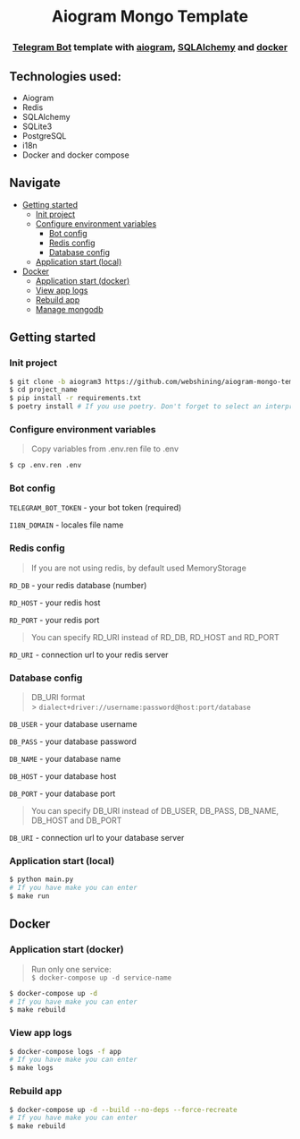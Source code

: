 # <p align="center">Aiogram Mongo Template</p>

### <p align="center"><a href="https://core.telegram.org/bots/api">Telegram Bot</a> template with <a href="https://docs.aiogram.dev/en/dev-3.x/">aiogram</a>, <a href="https://www.sqlalchemy.org/">SQLAlchemy</a> and <a href="https://www.docker.com/">docker</a></p>

## Technologies used:

- Aiogram
- Redis
- SQLAlchemy
- SQLite3
- PostgreSQL
- i18n
- Docker and docker compose

## Navigate

- [Getting started](#getting-started)
  - [Init project](#init-project)
  - [Configure environment variables](#configure-environment-variables)
    - [Bot config](#bot-config)
    - [Redis config](#redis-config)
    - [Database config](#database-config)
  - [Application start (local)](#application-start-local)
- [Docker](#docker)
  - [Application start (docker)](#application-start-docker)
  - [View app logs](#view-app-logs)
  - [Rebuild app](#rebuild-app)
  - [Manage mongodb](#manage-mongodb)

## Getting started

### Init project

```bash
$ git clone -b aiogram3 https://github.com/webshining/aiogram-mongo-template project_name
$ cd project_name
$ pip install -r requirements.txt
$ poetry install # If you use poetry. Don't forget to select an interpreter
```

### Configure environment variables

> Copy variables from .env.ren file to .env

```bash
$ cp .env.ren .env
```

### Bot config

`TELEGRAM_BOT_TOKEN` - your bot token (required)

`I18N_DOMAIN` - locales file name

### Redis config

> If you are not using redis, by default used MemoryStorage

`RD_DB` - your redis database (number)

`RD_HOST` - your redis host

`RD_PORT` - your redis port

> You can specify RD_URI instead of RD_DB, RD_HOST and RD_PORT

`RD_URI` - connection url to your redis server

### Database config

> DB_URI format<br> > `dialect+driver://username:password@host:port/database`

`DB_USER` - your database username

`DB_PASS` - your database password

`DB_NAME` - your database name

`DB_HOST` - your database host

`DB_PORT` - your database port

> You can specify DB_URI instead of DB_USER, DB_PASS, DB_NAME, DB_HOST and DB_PORT

`DB_URI` - connection url to your database server

### Application start (local)

```bash
$ python main.py
# If you have make you can enter
$ make run
```

## Docker

### Application start (docker)

> Run only one service:<br>`$ docker-compose up -d service-name`

```bash
$ docker-compose up -d
# If you have make you can enter
$ make rebuild
```

### View app logs

```bash
$ docker-compose logs -f app
# If you have make you can enter
$ make logs
```

### Rebuild app

```bash
$ docker-compose up -d --build --no-deps --force-recreate
# If you have make you can enter
$ make rebuild
```
